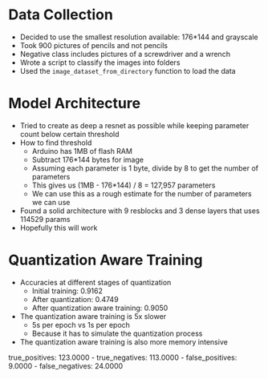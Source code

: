 # Data Collection
- Decided to use the smallest resolution available: 176*144 and grayscale
- Took 900 pictures of pencils and not pencils
- Negative class includes pictures of a screwdriver and a wrench
- Wrote a script to classify the images into folders
- Used the `image_dataset_from_directory` function to load the data

# Model Architecture
- Tried to create as deep a resnet as possible while keeping parameter count below certain threshold
- How to find threshold
    - Arduino has 1MB of flash RAM
    - Subtract 176*144 bytes for image
    - Assuming each parameter is 1 byte, divide by 8 to get the number of parameters
    - This gives us (1MB - 176*144) / 8 = 127,957 parameters
    - We can use this as a rough estimate for the number of parameters we can use
- Found a solid architecture with 9 resblocks and 3 dense layers that uses 114529 params
- Hopefully this will work

# Quantization Aware Training
- Accuracies at different stages of quantization
    - Initial training: 0.9162 
    - After quantization: 0.4749 
    - After quantization aware training: 0.9050
- The quantization aware training is 5x slower
    - 5s per epoch vs 1s per epoch
    - Because it has to simulate the quantization process
- The quantization aware training is also more memory intensive


true_positives: 123.0000 - true_negatives: 113.0000 - false_positives: 9.0000 - false_negatives: 24.0000

